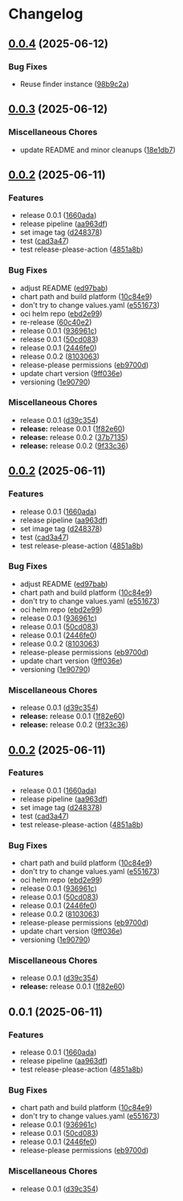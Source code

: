 # Changelog

## [0.0.4](https://github.com/AbsaOSS/karpenter-provider-vsphere/compare/v0.0.3...v0.0.4) (2025-06-12)


### Bug Fixes

* Reuse finder instance ([98b9c2a](https://github.com/AbsaOSS/karpenter-provider-vsphere/commit/98b9c2a9ecc6d4f8f671bd690f515d8365ec3012))

## [0.0.3](https://github.com/AbsaOSS/karpenter-provider-vsphere/compare/v0.0.2...v0.0.3) (2025-06-12)


### Miscellaneous Chores

* update README and minor cleanups ([18e1db7](https://github.com/AbsaOSS/karpenter-provider-vsphere/commit/18e1db7e52a945580e706377038c5945456fc45f))

## [0.0.2](https://github.com/AbsaOSS/karpenter-provider-vsphere/compare/v0.0.2...v0.0.2) (2025-06-11)


### Features

* release 0.0.1 ([1660ada](https://github.com/AbsaOSS/karpenter-provider-vsphere/commit/1660adaff997b63d0a17d15780061ed3b1dd1268))
* release pipeline ([aa963df](https://github.com/AbsaOSS/karpenter-provider-vsphere/commit/aa963df78727b39c3278b178809dec9bcc6c7037))
* set image tag ([d248378](https://github.com/AbsaOSS/karpenter-provider-vsphere/commit/d2483782e5d708e04bf125a334d1986a9e45b7dd))
* test ([cad3a47](https://github.com/AbsaOSS/karpenter-provider-vsphere/commit/cad3a479601dd03540e0e3f14ee20e27402a03c0))
* test release-please-action ([4851a8b](https://github.com/AbsaOSS/karpenter-provider-vsphere/commit/4851a8bc226490407567b0e0745bf2fe93053633))


### Bug Fixes

* adjust README ([ed97bab](https://github.com/AbsaOSS/karpenter-provider-vsphere/commit/ed97bab875b6e2ddcaa2c5f78045eefa954a483d))
* chart path and build platform ([10c84e9](https://github.com/AbsaOSS/karpenter-provider-vsphere/commit/10c84e978a4aa00989f00e747a2c4dbe3bf13288))
* don't try to change values.yaml ([e551673](https://github.com/AbsaOSS/karpenter-provider-vsphere/commit/e5516739e3cc00493dc08d187941f10fc9692d81))
* oci helm repo ([ebd2e99](https://github.com/AbsaOSS/karpenter-provider-vsphere/commit/ebd2e99ff9db504a0f9fc5bde137c2b17ed6cc82))
* re-release ([60c40e2](https://github.com/AbsaOSS/karpenter-provider-vsphere/commit/60c40e26ea8b7f9f2e438c6a4de01d746fc0950e))
* release 0.0.1 ([936961c](https://github.com/AbsaOSS/karpenter-provider-vsphere/commit/936961c9b8641b90fb2e842fd431bde5373b4832))
* release 0.0.1 ([50cd083](https://github.com/AbsaOSS/karpenter-provider-vsphere/commit/50cd083d3b908ab4d24c45196ea62da1daf1462b))
* release 0.0.1 ([2446fe0](https://github.com/AbsaOSS/karpenter-provider-vsphere/commit/2446fe00ddb61e1e3575245699e7ebd605ee2bb7))
* release 0.0.2 ([8103063](https://github.com/AbsaOSS/karpenter-provider-vsphere/commit/810306313fe883a797072123f143cd023fbca8d1))
* release-please permissions ([eb9700d](https://github.com/AbsaOSS/karpenter-provider-vsphere/commit/eb9700d9fbe73a037869e1cf32d2755375d89a9a))
* update chart version ([9ff036e](https://github.com/AbsaOSS/karpenter-provider-vsphere/commit/9ff036ef92eea6505248929a4220c8017532c910))
* versioning ([1e90790](https://github.com/AbsaOSS/karpenter-provider-vsphere/commit/1e907902a556e652ed1bb639c9d39fb4e33f6821))


### Miscellaneous Chores

* release 0.0.1 ([d39c354](https://github.com/AbsaOSS/karpenter-provider-vsphere/commit/d39c35428d8cfe35f641151d0ec5d9a0fe4bd00c))
* **release:** release 0.0.1 ([1f82e60](https://github.com/AbsaOSS/karpenter-provider-vsphere/commit/1f82e600653d3a93049b2cd9cdba27dd75c3d5c3))
* **release:** release 0.0.2 ([37b7135](https://github.com/AbsaOSS/karpenter-provider-vsphere/commit/37b7135a2c71c9e65730fae04bc878c012d1476a))
* **release:** release 0.0.2 ([9f33c36](https://github.com/AbsaOSS/karpenter-provider-vsphere/commit/9f33c36abf6e4ed62fb5146300f83818b7a687a5))

## [0.0.2](https://github.com/AbsaOSS/karpenter-provider-vsphere/compare/v0.0.2...v0.0.2) (2025-06-11)


### Features

* release 0.0.1 ([1660ada](https://github.com/AbsaOSS/karpenter-provider-vsphere/commit/1660adaff997b63d0a17d15780061ed3b1dd1268))
* release pipeline ([aa963df](https://github.com/AbsaOSS/karpenter-provider-vsphere/commit/aa963df78727b39c3278b178809dec9bcc6c7037))
* set image tag ([d248378](https://github.com/AbsaOSS/karpenter-provider-vsphere/commit/d2483782e5d708e04bf125a334d1986a9e45b7dd))
* test ([cad3a47](https://github.com/AbsaOSS/karpenter-provider-vsphere/commit/cad3a479601dd03540e0e3f14ee20e27402a03c0))
* test release-please-action ([4851a8b](https://github.com/AbsaOSS/karpenter-provider-vsphere/commit/4851a8bc226490407567b0e0745bf2fe93053633))


### Bug Fixes

* adjust README ([ed97bab](https://github.com/AbsaOSS/karpenter-provider-vsphere/commit/ed97bab875b6e2ddcaa2c5f78045eefa954a483d))
* chart path and build platform ([10c84e9](https://github.com/AbsaOSS/karpenter-provider-vsphere/commit/10c84e978a4aa00989f00e747a2c4dbe3bf13288))
* don't try to change values.yaml ([e551673](https://github.com/AbsaOSS/karpenter-provider-vsphere/commit/e5516739e3cc00493dc08d187941f10fc9692d81))
* oci helm repo ([ebd2e99](https://github.com/AbsaOSS/karpenter-provider-vsphere/commit/ebd2e99ff9db504a0f9fc5bde137c2b17ed6cc82))
* release 0.0.1 ([936961c](https://github.com/AbsaOSS/karpenter-provider-vsphere/commit/936961c9b8641b90fb2e842fd431bde5373b4832))
* release 0.0.1 ([50cd083](https://github.com/AbsaOSS/karpenter-provider-vsphere/commit/50cd083d3b908ab4d24c45196ea62da1daf1462b))
* release 0.0.1 ([2446fe0](https://github.com/AbsaOSS/karpenter-provider-vsphere/commit/2446fe00ddb61e1e3575245699e7ebd605ee2bb7))
* release 0.0.2 ([8103063](https://github.com/AbsaOSS/karpenter-provider-vsphere/commit/810306313fe883a797072123f143cd023fbca8d1))
* release-please permissions ([eb9700d](https://github.com/AbsaOSS/karpenter-provider-vsphere/commit/eb9700d9fbe73a037869e1cf32d2755375d89a9a))
* update chart version ([9ff036e](https://github.com/AbsaOSS/karpenter-provider-vsphere/commit/9ff036ef92eea6505248929a4220c8017532c910))
* versioning ([1e90790](https://github.com/AbsaOSS/karpenter-provider-vsphere/commit/1e907902a556e652ed1bb639c9d39fb4e33f6821))


### Miscellaneous Chores

* release 0.0.1 ([d39c354](https://github.com/AbsaOSS/karpenter-provider-vsphere/commit/d39c35428d8cfe35f641151d0ec5d9a0fe4bd00c))
* **release:** release 0.0.1 ([1f82e60](https://github.com/AbsaOSS/karpenter-provider-vsphere/commit/1f82e600653d3a93049b2cd9cdba27dd75c3d5c3))
* **release:** release 0.0.2 ([9f33c36](https://github.com/AbsaOSS/karpenter-provider-vsphere/commit/9f33c36abf6e4ed62fb5146300f83818b7a687a5))

## [0.0.2](https://github.com/AbsaOSS/karpenter-provider-vsphere/compare/v0.0.2...v0.0.2) (2025-06-11)


### Features

* release 0.0.1 ([1660ada](https://github.com/AbsaOSS/karpenter-provider-vsphere/commit/1660adaff997b63d0a17d15780061ed3b1dd1268))
* release pipeline ([aa963df](https://github.com/AbsaOSS/karpenter-provider-vsphere/commit/aa963df78727b39c3278b178809dec9bcc6c7037))
* set image tag ([d248378](https://github.com/AbsaOSS/karpenter-provider-vsphere/commit/d2483782e5d708e04bf125a334d1986a9e45b7dd))
* test ([cad3a47](https://github.com/AbsaOSS/karpenter-provider-vsphere/commit/cad3a479601dd03540e0e3f14ee20e27402a03c0))
* test release-please-action ([4851a8b](https://github.com/AbsaOSS/karpenter-provider-vsphere/commit/4851a8bc226490407567b0e0745bf2fe93053633))


### Bug Fixes

* chart path and build platform ([10c84e9](https://github.com/AbsaOSS/karpenter-provider-vsphere/commit/10c84e978a4aa00989f00e747a2c4dbe3bf13288))
* don't try to change values.yaml ([e551673](https://github.com/AbsaOSS/karpenter-provider-vsphere/commit/e5516739e3cc00493dc08d187941f10fc9692d81))
* oci helm repo ([ebd2e99](https://github.com/AbsaOSS/karpenter-provider-vsphere/commit/ebd2e99ff9db504a0f9fc5bde137c2b17ed6cc82))
* release 0.0.1 ([936961c](https://github.com/AbsaOSS/karpenter-provider-vsphere/commit/936961c9b8641b90fb2e842fd431bde5373b4832))
* release 0.0.1 ([50cd083](https://github.com/AbsaOSS/karpenter-provider-vsphere/commit/50cd083d3b908ab4d24c45196ea62da1daf1462b))
* release 0.0.1 ([2446fe0](https://github.com/AbsaOSS/karpenter-provider-vsphere/commit/2446fe00ddb61e1e3575245699e7ebd605ee2bb7))
* release 0.0.2 ([8103063](https://github.com/AbsaOSS/karpenter-provider-vsphere/commit/810306313fe883a797072123f143cd023fbca8d1))
* release-please permissions ([eb9700d](https://github.com/AbsaOSS/karpenter-provider-vsphere/commit/eb9700d9fbe73a037869e1cf32d2755375d89a9a))
* update chart version ([9ff036e](https://github.com/AbsaOSS/karpenter-provider-vsphere/commit/9ff036ef92eea6505248929a4220c8017532c910))
* versioning ([1e90790](https://github.com/AbsaOSS/karpenter-provider-vsphere/commit/1e907902a556e652ed1bb639c9d39fb4e33f6821))


### Miscellaneous Chores

* release 0.0.1 ([d39c354](https://github.com/AbsaOSS/karpenter-provider-vsphere/commit/d39c35428d8cfe35f641151d0ec5d9a0fe4bd00c))
* **release:** release 0.0.1 ([1f82e60](https://github.com/AbsaOSS/karpenter-provider-vsphere/commit/1f82e600653d3a93049b2cd9cdba27dd75c3d5c3))

## 0.0.1 (2025-06-11)


### Features

* release 0.0.1 ([1660ada](https://github.com/AbsaOSS/karpenter-provider-vsphere/commit/1660adaff997b63d0a17d15780061ed3b1dd1268))
* release pipeline ([aa963df](https://github.com/AbsaOSS/karpenter-provider-vsphere/commit/aa963df78727b39c3278b178809dec9bcc6c7037))
* test release-please-action ([4851a8b](https://github.com/AbsaOSS/karpenter-provider-vsphere/commit/4851a8bc226490407567b0e0745bf2fe93053633))


### Bug Fixes

* chart path and build platform ([10c84e9](https://github.com/AbsaOSS/karpenter-provider-vsphere/commit/10c84e978a4aa00989f00e747a2c4dbe3bf13288))
* don't try to change values.yaml ([e551673](https://github.com/AbsaOSS/karpenter-provider-vsphere/commit/e5516739e3cc00493dc08d187941f10fc9692d81))
* release 0.0.1 ([936961c](https://github.com/AbsaOSS/karpenter-provider-vsphere/commit/936961c9b8641b90fb2e842fd431bde5373b4832))
* release 0.0.1 ([50cd083](https://github.com/AbsaOSS/karpenter-provider-vsphere/commit/50cd083d3b908ab4d24c45196ea62da1daf1462b))
* release 0.0.1 ([2446fe0](https://github.com/AbsaOSS/karpenter-provider-vsphere/commit/2446fe00ddb61e1e3575245699e7ebd605ee2bb7))
* release-please permissions ([eb9700d](https://github.com/AbsaOSS/karpenter-provider-vsphere/commit/eb9700d9fbe73a037869e1cf32d2755375d89a9a))


### Miscellaneous Chores

* release 0.0.1 ([d39c354](https://github.com/AbsaOSS/karpenter-provider-vsphere/commit/d39c35428d8cfe35f641151d0ec5d9a0fe4bd00c))

